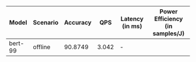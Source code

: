 | Model   | Scenario   |   Accuracy |   QPS | Latency (in ms)   | Power Efficiency (in samples/J)   |
|---------|------------|------------|-------|-------------------|-----------------------------------|
| bert-99 | offline    |    90.8749 | 3.042 | -                 |                                   |